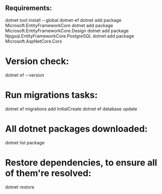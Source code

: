 ## Requirements:
dotnet tool install --global dotnet-ef
dotnet add package Microsoft.EntityFrameworkCore
dotnet add package Microsoft.EntityFrameworkCore.Design
dotnet add package Npgsql.EntityFrameworkCore.PostgreSQL
dotnet add package Microsoft.AspNetCore.Cors
# Version check:
dotnet ef --version

# Run migrations tasks:
dotnet ef migrations add InitialCreate
dotnet ef database update

# All dotnet packages downloaded:
dotnet list package

# Restore dependencies, to ensure all of them're resolved:
dotnet restore